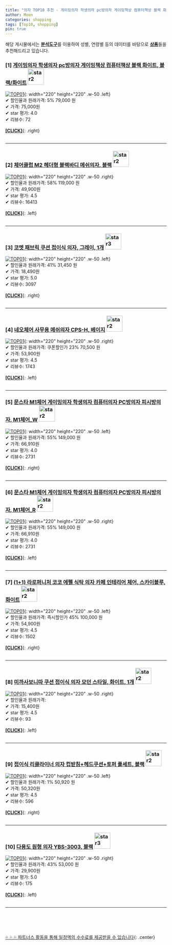 ```yaml
---
title: "의자 TOP10 추천 - 게이밍의자 학생의자 pc방의자 게이밍책상 컴퓨터책상 블랙 화이트, 블랙/화이트"
author: Moon
categories: shopping
tags: [Top10, shopping]
pin: true
---
```


해당 게시물에서는 [**분석도구**](https://itemscout.io/)를 이용하여 성별, 연령별 등의 데이터를 바탕으로 [**상품**](https://link.coupang.com/a/baae76)들을 추천해드리고 있습니다.

### [1] [게이밍의자 학생의자 pc방의자 게이밍책상 컴퓨터책상 블랙 화이트, 블랙/화이트](https://link.coupang.com/re/AFFSDP?lptag=AF5964186&subid=bluemoonsky6999&pageKey=7279556972&traceid=V0-153&itemId=18582504937&vendorItemId=85719085934) <img width="50" alt="star2" src="https://user-images.githubusercontent.com/78655692/151471960-29c5febe-c509-4c6d-99f4-a2203eb193c5.png">

[![TOP01](https://thumbnail10.coupangcdn.com/thumbnails/remote/230x230ex/image/vendor_inventory/12b9/69f70c41d7bffe8449d571dd4bdbb860482174c750d0ac5ccb39efe5cb43.png)](https://link.coupang.com/re/AFFSDP?lptag=AF5964186&subid=bluemoonsky6999&pageKey=7279556972&traceid=V0-153&itemId=18582504937&vendorItemId=85719085934){: width="220" height="220" .w-50 .left}
<br>
✔ 할인율과 원래가격: 5%  79,000   원<br>
✔ 가격: 75,000원<br>
✔ star 평가: 4.0<br>
✔ 리뷰수: 72<br>
<br>
[**[CLICK]**](https://link.coupang.com/re/AFFSDP?lptag=AF5964186&subid=bluemoonsky6999&pageKey=7279556972&traceid=V0-153&itemId=18582504937&vendorItemId=85719085934){: .right}
<br>
<br>

***

### [2] [체어클럽 M2 헤더형 블랙바디 메쉬의자, 블랙](https://link.coupang.com/re/AFFSDP?lptag=AF5964186&subid=bluemoonsky6999&pageKey=2420328&traceid=V0-153&itemId=11141271&vendorItemId=3016767190) <img width="50" alt="star2" src="https://user-images.githubusercontent.com/78655692/151471960-29c5febe-c509-4c6d-99f4-a2203eb193c5.png">

[![TOP01](https://thumbnail10.coupangcdn.com/thumbnails/remote/230x230ex/image/retail/images/3669926441800425-28d5b7e6-7948-4156-9295-b6a666a2af6a.jpg)](https://link.coupang.com/re/AFFSDP?lptag=AF5964186&subid=bluemoonsky6999&pageKey=2420328&traceid=V0-153&itemId=11141271&vendorItemId=3016767190){: width="220" height="220" .w-50 .right}
<br>
✔ 할인율과 원래가격: 58%  119,000   원<br>
✔ 가격: 49,900원<br>
✔ star 평가: 4.5<br>
✔ 리뷰수: 16413<br>
<br>
[**[CLICK]**](https://link.coupang.com/re/AFFSDP?lptag=AF5964186&subid=bluemoonsky6999&pageKey=2420328&traceid=V0-153&itemId=11141271&vendorItemId=3016767190){: .left}
<br>
<br>

***

### [3] [코멧 패브릭 쿠션 접이식 의자, 그레이, 1개](https://link.coupang.com/re/AFFSDP?lptag=AF5964186&subid=bluemoonsky6999&pageKey=6545520752&traceid=V0-153&itemId=14591127528&vendorItemId=81833091170) <img width="50" alt="star3" src="https://user-images.githubusercontent.com/78655692/151471989-9e21d7a8-a7b6-44b0-b598-2bb204b56b00.png">

[![TOP01](https://thumbnail7.coupangcdn.com/thumbnails/remote/230x230ex/image/retail/images/794062695484527-fdb466d2-9998-4e94-a030-cef123348ebd.jpg)](https://link.coupang.com/re/AFFSDP?lptag=AF5964186&subid=bluemoonsky6999&pageKey=6545520752&traceid=V0-153&itemId=14591127528&vendorItemId=81833091170){: width="220" height="220" .w-50 .left}
<br>
✔ 할인율과 원래가격: 41%  31,450   원<br>
✔ 가격: 18,490원<br>
✔ star 평가: 5.0<br>
✔ 리뷰수: 3097<br>
<br>
[**[CLICK]**](https://link.coupang.com/re/AFFSDP?lptag=AF5964186&subid=bluemoonsky6999&pageKey=6545520752&traceid=V0-153&itemId=14591127528&vendorItemId=81833091170){: .right}
<br>
<br>

***

### [4] [네오체어 사무용 메쉬의자 CPS-H, 베이지](https://link.coupang.com/re/AFFSDP?lptag=AF5964186&subid=bluemoonsky6999&pageKey=6999573193&traceid=V0-153&itemId=17161506151&vendorItemId=84333950510) <img width="50" alt="star2" src="https://user-images.githubusercontent.com/78655692/151471960-29c5febe-c509-4c6d-99f4-a2203eb193c5.png">

[![TOP01](https://thumbnail7.coupangcdn.com/thumbnails/remote/230x230ex/image/retail/images/1001615348302578-370cceff-b7ab-485e-995f-50849971657e.jpg)](https://link.coupang.com/re/AFFSDP?lptag=AF5964186&subid=bluemoonsky6999&pageKey=6999573193&traceid=V0-153&itemId=17161506151&vendorItemId=84333950510){: width="220" height="220" .w-50 .right}
<br>
✔ 할인율과 원래가격: 쿠폰할인가 23%  70,500   원<br>
✔ 가격: 53,900원<br>
✔ star 평가: 4.5<br>
✔ 리뷰수: 1743<br>
<br>
[**[CLICK]**](https://link.coupang.com/re/AFFSDP?lptag=AF5964186&subid=bluemoonsky6999&pageKey=6999573193&traceid=V0-153&itemId=17161506151&vendorItemId=84333950510){: .left}
<br>
<br>

***

### [5] [문스타 M1체어 게이밍의자 학생의자 컴퓨터의자 PC방의자 피시방의자, M1체어_W](https://link.coupang.com/re/AFFSDP?lptag=AF5964186&subid=bluemoonsky6999&pageKey=5314104293&traceid=V0-153&itemId=7708554091&vendorItemId=74998784899) <img width="50" alt="star2" src="https://user-images.githubusercontent.com/78655692/151471960-29c5febe-c509-4c6d-99f4-a2203eb193c5.png">

[![TOP01](https://thumbnail7.coupangcdn.com/thumbnails/remote/230x230ex/image/vendor_inventory/73e8/3b5a2825c869709899fac8f329cad57982757a44c17ba6baa83849d04b94.jpg)](https://link.coupang.com/re/AFFSDP?lptag=AF5964186&subid=bluemoonsky6999&pageKey=5314104293&traceid=V0-153&itemId=7708554091&vendorItemId=74998784899){: width="220" height="220" .w-50 .left}
<br>
✔ 할인율과 원래가격: 55%  149,000   원<br>
✔ 가격: 66,910원<br>
✔ star 평가: 4.0<br>
✔ 리뷰수: 2731<br>
<br>
[**[CLICK]**](https://link.coupang.com/re/AFFSDP?lptag=AF5964186&subid=bluemoonsky6999&pageKey=5314104293&traceid=V0-153&itemId=7708554091&vendorItemId=74998784899){: .right}
<br>
<br>

***

### [6] [문스타 M1체어 게이밍의자 학생의자 컴퓨터의자 PC방의자 피시방의자, M1체어_R](https://link.coupang.com/re/AFFSDP?lptag=AF5964186&subid=bluemoonsky6999&pageKey=5314104293&traceid=V0-153&itemId=7708554086&vendorItemId=74998784861) <img width="50" alt="star2" src="https://user-images.githubusercontent.com/78655692/151471960-29c5febe-c509-4c6d-99f4-a2203eb193c5.png">

[![TOP01](https://thumbnail8.coupangcdn.com/thumbnails/remote/230x230ex/image/vendor_inventory/747a/66473dee9b5728257e272b5b6905ad780c9a7f157bd9a2324675b10921ae.jpg)](https://link.coupang.com/re/AFFSDP?lptag=AF5964186&subid=bluemoonsky6999&pageKey=5314104293&traceid=V0-153&itemId=7708554086&vendorItemId=74998784861){: width="220" height="220" .w-50 .right}
<br>
✔ 할인율과 원래가격: 55%  149,000   원<br>
✔ 가격: 66,910원<br>
✔ star 평가: 4.0<br>
✔ 리뷰수: 2731<br>
<br>
[**[CLICK]**](https://link.coupang.com/re/AFFSDP?lptag=AF5964186&subid=bluemoonsky6999&pageKey=5314104293&traceid=V0-153&itemId=7708554086&vendorItemId=74998784861){: .left}
<br>
<br>

***

### [7] [(1+1) 라로퍼니처 코코 에펠 식탁 의자 카페 인테리어 체어, 스카이블루, 화이트](https://link.coupang.com/re/AFFSDP?lptag=AF5964186&subid=bluemoonsky6999&pageKey=6064114321&traceid=V0-153&itemId=11164690006&vendorItemId=78442804245) <img width="50" alt="star2" src="https://user-images.githubusercontent.com/78655692/151471960-29c5febe-c509-4c6d-99f4-a2203eb193c5.png">

[![TOP01](https://thumbnail7.coupangcdn.com/thumbnails/remote/230x230ex/image/vendor_inventory/03c1/3bede26f92c5f14eea8a7d5d9227434e044c2b721d5579b9a65c48839c18.jpg)](https://link.coupang.com/re/AFFSDP?lptag=AF5964186&subid=bluemoonsky6999&pageKey=6064114321&traceid=V0-153&itemId=11164690006&vendorItemId=78442804245){: width="220" height="220" .w-50 .left}
<br>
✔ 할인율과 원래가격: 즉시할인가 45%  100,000   원<br>
✔ 가격: 54,900원<br>
✔ star 평가: 4.5<br>
✔ 리뷰수: 1502<br>
<br>
[**[CLICK]**](https://link.coupang.com/re/AFFSDP?lptag=AF5964186&subid=bluemoonsky6999&pageKey=6064114321&traceid=V0-153&itemId=11164690006&vendorItemId=78442804245){: .right}
<br>
<br>

***

### [8] [미까사보니따 쿠션 접이식 의자 모던 스타일, 화이트, 1개](https://link.coupang.com/re/AFFSDP?lptag=AF5964186&subid=bluemoonsky6999&pageKey=7079779481&traceid=V0-153&itemId=17608073010&vendorItemId=84774190855) <img width="50" alt="star2" src="https://user-images.githubusercontent.com/78655692/151471960-29c5febe-c509-4c6d-99f4-a2203eb193c5.png">

[![TOP01](https://thumbnail6.coupangcdn.com/thumbnails/remote/230x230ex/image/retail/images/5474013338474578-3a907bd5-1cfb-4748-ae82-63239f992e9c.jpg)](https://link.coupang.com/re/AFFSDP?lptag=AF5964186&subid=bluemoonsky6999&pageKey=7079779481&traceid=V0-153&itemId=17608073010&vendorItemId=84774190855){: width="220" height="220" .w-50 .right}
<br>
✔ 할인율과 원래가격: <br>
✔ 가격: 15,400원<br>
✔ star 평가: 4.5<br>
✔ 리뷰수: 93<br>
<br>
[**[CLICK]**](https://link.coupang.com/re/AFFSDP?lptag=AF5964186&subid=bluemoonsky6999&pageKey=7079779481&traceid=V0-153&itemId=17608073010&vendorItemId=84774190855){: .left}
<br>
<br>

***

### [9] [접이식 리클라이너 의자 컵받침+헤드쿠션+토퍼 풀세트, 블랙](https://link.coupang.com/re/AFFSDP?lptag=AF5964186&subid=bluemoonsky6999&pageKey=4692698783&traceid=V0-153&itemId=5899917425&vendorItemId=73198031706) <img width="50" alt="star2" src="https://user-images.githubusercontent.com/78655692/151471960-29c5febe-c509-4c6d-99f4-a2203eb193c5.png">

[![TOP01](https://thumbnail10.coupangcdn.com/thumbnails/remote/230x230ex/image/retail/images/9003682781196029-c47f5188-e4d7-47ab-b4fa-e66c2fc39298.jpg)](https://link.coupang.com/re/AFFSDP?lptag=AF5964186&subid=bluemoonsky6999&pageKey=4692698783&traceid=V0-153&itemId=5899917425&vendorItemId=73198031706){: width="220" height="220" .w-50 .left}
<br>
✔ 할인율과 원래가격: 1%  50,920   원<br>
✔ 가격: 50,320원<br>
✔ star 평가: 4.5<br>
✔ 리뷰수: 596<br>
<br>
[**[CLICK]**](https://link.coupang.com/re/AFFSDP?lptag=AF5964186&subid=bluemoonsky6999&pageKey=4692698783&traceid=V0-153&itemId=5899917425&vendorItemId=73198031706){: .right}
<br>
<br>

***

### [10] [다용도 원형 의자 YBS-3003, 블랙](https://link.coupang.com/re/AFFSDP?lptag=AF5964186&subid=bluemoonsky6999&pageKey=4743772174&traceid=V0-153&itemId=6030800975&vendorItemId=73328397619) <img width="50" alt="star3" src="https://user-images.githubusercontent.com/78655692/151471989-9e21d7a8-a7b6-44b0-b598-2bb204b56b00.png">

[![TOP01](https://thumbnail8.coupangcdn.com/thumbnails/remote/230x230ex/image/retail/images/2021/01/06/12/6/a1ffcd18-1831-440e-b02a-72f320568138.jpg)](https://link.coupang.com/re/AFFSDP?lptag=AF5964186&subid=bluemoonsky6999&pageKey=4743772174&traceid=V0-153&itemId=6030800975&vendorItemId=73328397619){: width="220" height="220" .w-50 .right}
<br>
✔ 할인율과 원래가격: 43%  53,000   원<br>
✔ 가격: 29,900원<br>
✔ star 평가: 5.0<br>
✔ 리뷰수: 175<br>
<br>
[**[CLICK]**](https://link.coupang.com/re/AFFSDP?lptag=AF5964186&subid=bluemoonsky6999&pageKey=4743772174&traceid=V0-153&itemId=6030800975&vendorItemId=73328397619){: .left}
<br>
<br>

***
<br><br><br><br>[💦 💦 💦 파트너스 활동을 통해 일정액의 수수료를 제공받을 수 있습니다](https://link.coupang.com/a/baae76){: .center}